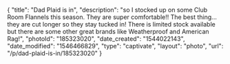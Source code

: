 {
    "title": "Dad Plaid is in",
    "description": "so I stocked up on some Club Room Flannels this season. They are super comfortable!!  The best thing... they are cut longer so they stay tucked in!  There is limited stock available but there are some other great brands like Weatherproof and American Rag!",
    "photoId": "185323020",
    "date_created": "1544022143",
    "date_modified": "1546466829",
    "type": "captivate",
    "layout": "photo",
    "url": "\/p\/dad-plaid-is-in\/185323020"
}